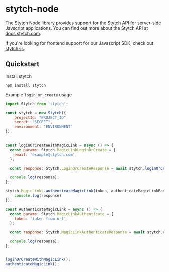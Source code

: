 # stytch-node

The Stytch Node library provides support for the Stytch API for server-side Javscript applications. You can find out more about the Stytch API at 
[docs.stytch.com](https://docs.stytch.com).

If you're looking for frontend support for our Javascript SDK, check out [stytch-js](https://www.npmjs.com/package/@stytch/stytch-js).

## Quickstart
Install stytch
```
npm install stytch
```

Example `login_or_create` usage

```javascript
import Stytch from 'stytch';

const stytch = new Stytch({
    projectId: "PROJECT_ID",
    secret: "SECRET", 
    environment: "ENVIRONMENT"
});


const loginOrCreateWithMagicLink = async () => {
  const params: Stytch.MagicLinkLoginOrCreate = {
    email: 'example@stytch.com',
  };

  const response: Stytch.LoginOrCreateResponse = await stytch.loginOrCreateWithMagicLink(params);

  console.log(response);
};

stytch.MagicLinks.authenticateMagicLink(token, authenticateMagicLinkBody, function(error, response, context) {
	console.log(response)
});

const AuthenticateMagicLink = async () => {
  const params: Stytch.MagicLinkAuthenticate = {
    token: 'token from url',
  };

  const response: Stytch.MagicLinkAuthenticateResponse = await stytch.authenticateMagicLink(params);

  console.log(response);
};


loginOrCreateWithMagicLink();
authenticateMagicLink();
```